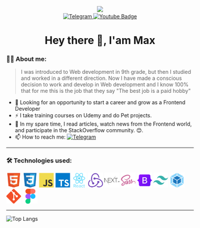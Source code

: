 <div id="header" align="center">
  <img src="https://media0.giphy.com/media/zhYSVCirREeIZtONCI/giphy.gif?cid=ecf05e4791jp2gperdin0r3mw83wob7mkjk9e336txllw6kf&rid=giphy.gif&ct=s" width="100"/>
	<div id="badges">
  <a href="https://t.me/typeofMax">
	<img src="https://img.shields.io/badge/Telegram-blue?logo=telegram&logoColor=white&style=for-the-badge" alt="Telegram"/>
	</a>
  <a href="https://ru.stackoverflow.com/users/480613/maxim" target="_blank" ref="noreferrer">
	<img src="https://img.shields.io/badge/Stackoverflow-orange?style=for-the-badge&logo=Stackoverflow&logoColor=white" alt="Youtube Badge"/>
	</a>
	</div>
</div>
<h1 align="center"> Hey there 👋, I'am Max </h1> 

### :man_technologist: About me:

>I was introduced to Web development in 9th grade, but then I studied and worked in a different direction. Now I have made a conscious decision to work and develop in Web development and I know 100% that for me this is the job that they say "The best job is a paid hobby"

- :telescope: Looking for an opportunity to start a career and grow as a Frontend Developer
- :zap: I take training courses on Udemy and do Pet projects.
- :seedling: In my spare time, I read articles, watch news from the Frontend world, and participate in the StackOverflow community. :blush:.
- 📫 How to reach me: <a href="https://t.me/typeofMax">
	<img src="https://img.shields.io/badge/Telegram-blue?logo=telegram&logoColor=white" alt="Telegram"/>
	</a>

---

### :hammer_and_wrench: Technologies used:
<div>
	<img src="https://raw.githubusercontent.com/devicons/devicon/1119b9f84c0290e0f0b38982099a2bd027a48bf1/icons/html5/html5-original.svg" title="HTML" alt="HTML" width="40" height="40"/>
	<img src="https://raw.githubusercontent.com/devicons/devicon/1119b9f84c0290e0f0b38982099a2bd027a48bf1/icons/css3/css3-original.svg" title="CSS" alt="CSS" width="40" height="40"/>
	<img src="https://raw.githubusercontent.com/devicons/devicon/1119b9f84c0290e0f0b38982099a2bd027a48bf1/icons/javascript/javascript-original.svg" title="JavaScript" alt="JavaScript" width="40" height="40"/>
	<img src="https://raw.githubusercontent.com/devicons/devicon/1119b9f84c0290e0f0b38982099a2bd027a48bf1/icons/typescript/typescript-original.svg" title="TypeScript" alt="TypeScript" width="40" height="40"/>
	<img src="https://raw.githubusercontent.com/devicons/devicon/1119b9f84c0290e0f0b38982099a2bd027a48bf1/icons/react/react-original-wordmark.svg" title="React" alt="React" width="40" height="40"/>
	<img src="https://raw.githubusercontent.com/devicons/devicon/1119b9f84c0290e0f0b38982099a2bd027a48bf1/icons/redux/redux-original.svg" title="Redux" alt="Redux" width="40" height="40"/>
	<img src="https://raw.githubusercontent.com/devicons/devicon/1119b9f84c0290e0f0b38982099a2bd027a48bf1/icons/nextjs/nextjs-original-wordmark.svg" title="Next" alt="Next" width="40" height="40"/>
	<img src="https://raw.githubusercontent.com/devicons/devicon/1119b9f84c0290e0f0b38982099a2bd027a48bf1/icons/sass/sass-original.svg" title="SASS" alt="SASS" width="40" height="40"/>
		<img src="https://raw.githubusercontent.com/devicons/devicon/1119b9f84c0290e0f0b38982099a2bd027a48bf1/icons/bootstrap/bootstrap-original.svg" title="Bootstrap" alt="Bootstrap" width="40" height="40"/>
	<img src="https://raw.githubusercontent.com/devicons/devicon/1119b9f84c0290e0f0b38982099a2bd027a48bf1/icons/tailwindcss/tailwindcss-plain.svg" title="TailWind" alt="TailWind" width="40" height="40"/>
	<img src="https://raw.githubusercontent.com/devicons/devicon/1119b9f84c0290e0f0b38982099a2bd027a48bf1/icons/webpack/webpack-original.svg" title="WebPack" alt="WebPack" width="40" height="40"/>
	<img src="https://raw.githubusercontent.com/devicons/devicon/1119b9f84c0290e0f0b38982099a2bd027a48bf1/icons/git/git-original.svg" title="Git" alt="Git" width="40" height="40"/>
  <img src="https://raw.githubusercontent.com/devicons/devicon/1119b9f84c0290e0f0b38982099a2bd027a48bf1/icons/figma/figma-original.svg" title="Figma" alt="Figma" width="40" height="40"/>
</div>

---

![Top Langs](https://github-readme-stats.vercel.app/api/top-langs/?username=typeofMax&layout=compact)
